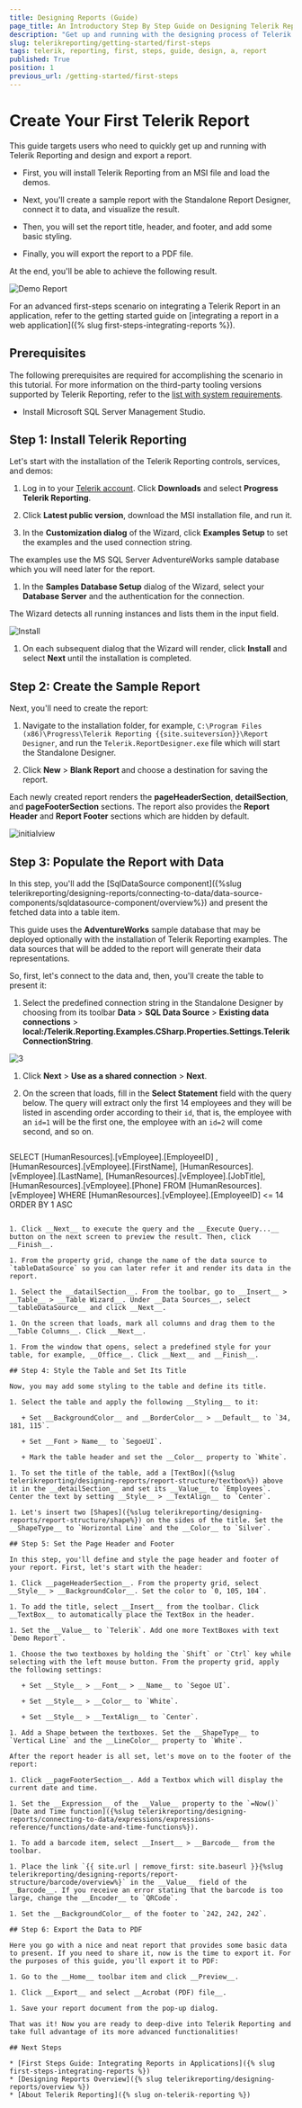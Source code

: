 ```yaml
---
title: Designing Reports (Guide)
page_title: An Introductory Step By Step Guide on Designing Telerik Reports
description: "Get up and running with the designing process of Telerik Reporting and learn how to create a report, connect it to data, set its header and footer, add some styling, and export the report to PDF."
slug: telerikreporting/getting-started/first-steps
tags: telerik, reporting, first, steps, guide, design, a, report
published: True
position: 1
previous_url: /getting-started/first-steps
---
```


# Create Your First Telerik Report

This guide targets users who need to quickly get up and running with Telerik Reporting and design and export a report. 

* First, you will install Telerik Reporting from an MSI file and load the demos.

* Next, you'll create a sample report with the Standalone Report Designer, connect it to data, and visualize the result. 

* Then, you will set the report title, header, and footer, and add some basic styling.

* Finally, you will export the report to a PDF file.

At the end, you'll be able to achieve the following result. 

![Demo Report](images/DemoReport.PNG)

For an advanced first-steps scenario on integrating a Telerik Report in an application, refer to the getting started guide on [integrating a report in a web application]({% slug first-steps-integrating-reports %}).

## Prerequisites 

The following prerequisites are required for accomplishing the scenario in this tutorial. For more information on the third-party tooling versions supported by Telerik Reporting, refer to the [list with system requirements](https://www.telerik.com/products/reporting/system-requirements).

* Install Microsoft SQL Server Management Studio.

## Step 1: Install Telerik Reporting

Let's start with the installation of the Telerik Reporting controls, services, and demos:

1. Log in to your [Telerik account](https://www.telerik.com/account). Click __Downloads__ and select __Progress Telerik Reporting__. 

1. Click __Latest public version__, download the MSI installation file, and run it. 

1. In the __Customization dialog__ of the Wizard, click __Examples Setup__ to set the examples and the used connection string. 

  The examples use the MS SQL Server AdventureWorks sample database which you will need later for the report. 

1. In the __Samples Database Setup__ dialog of the Wizard, select your __Database Server__ and the authentication for the connection. 

  The Wizard detects all running instances and lists them in the input field. 

  ![Install](images/Install.PNG)

1. On each subsequent dialog that the Wizard will render, click __Install__ and select __Next__ until the installation is completed. 

## Step 2: Create the Sample Report

Next, you'll need to create the report:

1. Navigate to the installation folder, for example, `C:\Program Files (x86)\Progress\Telerik Reporting {{site.suiteversion}}\Report Designer`, and run the `Telerik.ReportDesigner.exe` file which will start the Standalone Designer. 

1. Click __New__ > __Blank Report__ and choose a destination for saving the report. 

  Each newly created report renders the __pageHeaderSection__, __detailSection__, and __pageFooterSection__ sections. The report also provides the __Report Header__ and __Report Footer__ sections which are hidden by default. 

  ![initialview](images/initialview.PNG)

## Step 3: Populate the Report with Data

In this step, you'll add the [SqlDataSource component]({%slug telerikreporting/designing-reports/connecting-to-data/data-source-components/sqldatasource-component/overview%}) and present the fetched data into a table item. 

This guide uses the __AdventureWorks__ sample database that may be deployed optionally with the installation of Telerik Reporting examples. The data sources that will be added to the report will generate their data representations. 

So, first, let's connect to the data and, then, you'll create the table to present it:

1. Select the predefined connection string in the Standalone Designer by choosing from its toolbar __Data__ > __SQL Data Source__ > __Existing data connections__ > __local:/Telerik.Reporting.Examples.CSharp.Properties.Settings.TelerikConnectionString__. 

  ![3](images/3.PNG)

1. Click __Next__ > __Use as a shared connection__ > __Next__. 

1. On the screen that loads, fill in the __Select Statement__ field with the query below. The query will extract only the first 14 employees and they will be listed in ascending order according to their `id`, that is, the employee with an `id=1` will be the first one, the employee with an `id=2` will come second, and so on. 
    
	````sql
SELECT
		[HumanResources].[vEmployee].[EmployeeID] ,
		[HumanResources].[vEmployee].[FirstName],
		[HumanResources].[vEmployee].[LastName],
		[HumanResources].[vEmployee].[JobTitle],
		[HumanResources].[vEmployee].[Phone]
	FROM [HumanResources].[vEmployee]
	WHERE [HumanResources].[vEmployee].[EmployeeID] <= 14
	ORDER BY 1 ASC
````

1. Click __Next__ to execute the query and the __Execute Query...__ button on the next screen to preview the result. Then, click __Finish__. 

1. From the property grid, change the name of the data source to `tableDataSource` so you can later refer it and render its data in the report. 

1. Select the __datailSection__. From the toolbar, go to __Insert__ > __Table__ > __Table Wizard__. Under __Data Sources__, select __tableDataSource__ and click __Next__.

1. On the screen that loads, mark all columns and drag them to the __Table Columns__. Click __Next__. 

1. From the window that opens, select a predefined style for your table, for example, __Office__. Click __Next__ and __Finish__. 

## Step 4: Style the Table and Set Its Title 

Now, you may add some styling to the table and define its title. 

1. Select the table and apply the following __Styling__ to it: 

   + Set __BackgroundColor__ and __BorderColor__ > __Default__ to `34, 181, 115`. 

   + Set __Font > Name__ to `SegoeUI`. 

   + Mark the table header and set the __Color__ property to `White`. 

1. To set the title of the table, add a [TextBox]({%slug telerikreporting/designing-reports/report-structure/textbox%}) above it in the __detailSection__ and set its __Value__ to `Employees`. Center the text by setting __Style__ > __TextAlign__ to `Center`.

1. Let's insert two [Shapes]({%slug telerikreporting/designing-reports/report-structure/shape%}) on the sides of the title. Set the __ShapeType__ to `Horizontal Line` and the __Color__ to `Silver`. 

## Step 5: Set the Page Header and Footer

In this step, you'll define and style the page header and footer of your report. First, let's start with the header: 

1. Click __pageHeaderSection__. From the property grid, select __Style__ > __BackgroundColor__. Set the color to `0, 105, 104`. 

1. To add the title, select __Insert__ from the toolbar. Click __TextBox__ to automatically place the TextBox in the header. 

1. Set the __Value__ to `Telerik`. Add one more TextBoxes with text `Demo Report`. 

1. Choose the two textboxes by holding the `Shift` or `Ctrl` key while selecting with the left mouse button. From the property grid, apply the following settings: 

   + Set __Style__ > __Font__ > __Name__ to `Segoe UI`. 

   + Set __Style__ > __Color__ to `White`. 
   
   + Set __Style__ > __TextAlign__ to `Center`. 

1. Add a Shape between the textboxes. Set the __ShapeType__ to `Vertical Line` and the __LineColor__ property to `White`.

After the report header is all set, let's move on to the footer of the report: 

1. Click __pageFooterSection__. Add a Textbox which will display the current date and time. 

1. Set the __Expression__ of the __Value__ property to the `=Now()` [Date and Time function]({%slug telerikreporting/designing-reports/connecting-to-data/expressions/expressions-reference/functions/date-and-time-functions%}). 

1. To add a barcode item, select __Insert__ > __Barcode__ from the toolbar. 

1. Place the link `{{ site.url | remove_first: site.baseurl }}{%slug telerikreporting/designing-reports/report-structure/barcode/overview%}` in the __Value__ field of the __Barcode__. If you receive an error stating that the barcode is too large, change the __Encoder__ to `QRCode`.

1. Set the __BackgroundColor__ of the footer to `242, 242, 242`. 

## Step 6: Export the Data to PDF

Here you go with a nice and neat report that provides some basic data to present. If you need to share it, now is the time to export it. For the purposes of this guide, you'll export it to PDF: 

1. Go to the __Home__ toolbar item and click __Preview__. 

1. Click __Export__ and select __Acrobat (PDF) file__.

1. Save your report document from the pop-up dialog.

That was it! Now you are ready to deep-dive into Telerik Reporting and take full advantage of its more advanced functionalities!

## Next Steps

* [First Steps Guide: Integrating Reports in Applications]({% slug first-steps-integrating-reports %})
* [Designing Reports Overview]({% slug telerikreporting/designing-reports/overview %})
* [About Telerik Reporting]({% slug on-telerik-reporting %})
